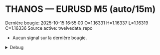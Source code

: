 # THANOS — EURUSD M5 (auto/15m)
Dernière bougie: 2025-10-15 16:55:00  O=1.16331  H=1.16337  L=1.16319  C=1.16336
Source active: twelvedata_repo

- Aucun signal sur la dernière bougie.

<details><summary>Debug</summary>

- TD_API_KEY manquant.

</details>